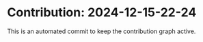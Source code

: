 # Contribution: 2024-12-15-22-24
This is an automated commit to keep the contribution graph active.
